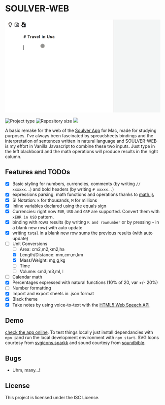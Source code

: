 # SOULVER-WEB

![IMG](soulver-web.gif)

![](https://img.shields.io/badge/type-JS_Library-brightgreen.svg "Project type")
![](https://img.shields.io/github/repo-size/LorenzoCorbella74/soulver-web "Repository size")
![](https://img.shields.io/github/package-json/v/LorenzoCorbella74/soulver-web)

A basic remake for the web of the [Soulver App](https://www.acqualia.com/soulver/) for Mac, made for studying purposes. I've always been fascinated by spreadsheets bindings and the interpretation of sentences written in natural language and SOULVER-WEB is my effort in Vanilla Javascript to combine these two inputs. Just type in the left blackboard and the math operations will produce results in the right column.

## Features and TODOs
- [x] Basic styling for numbers, currencies, comments (by writing `// xxxxxx..`) and bold headers (by writing `# xxxxx..`)
- [x] expressions parsing, math functions and operations thanks to [math.js](https://mathjs.org/)
- [x] SI Notation: `k` for thousands, `M` for millions
- [x] Inline variables declared using the equals sign
- [x] Currencies: right now `EUR`, `USD` and `GBP` are supported. Convert them with `xEUR in USD` pattern.
- [x] binding with rows results (by writing `R and rownumber` or by pressing `+` in a blank new row) with auto update
- [x] writing `total` in a blank new row sums the previous results (with auto update)
- [ ] Unit Conversions
    - [ ] Area: cm2,m2,km2,ha
    - [x] Length/Distance: mm,cm,m,km
    - [x] Mass/Weight: mg,g,kg
    - [ ] Time
    - [ ] Volume: cm3,m3,ml, l
- [ ] Calendar math
- [x] Percentages expressed with natural functions (10% of 20, var +/- 20%)
- [ ] Number formatting
- [x] Import and export sheets in .json format
- [x] Black theme
- [x] Take notes by using voice-to-text with the [HTML5 Web Speech API](https://developer.mozilla.org/en-US/docs/Web/API/Web_Speech_API)

## Demo
[check the app online](https://festive-lalande-0b44f6.netlify.com/). To test things locally just install dependancies with `npm i`and run the local development environment with `npm start`.  SVG Icons courtesy from [svgicons.sparkk](http://svgicons.sparkk.fr/) and sound courtesy from [soundbible](http://soundbible.com/).

## Bugs
- Uhm, many...!

## License
This project is licensed under the ISC License.